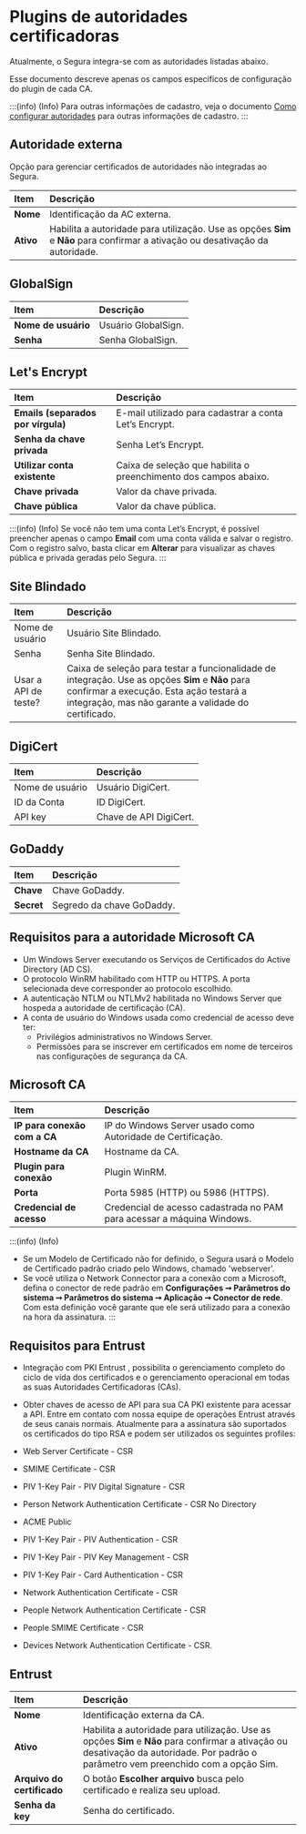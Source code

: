 # Plugins de autoridades certificadoras

Atualmente, o Segura integra-se com as autoridades listadas abaixo. 

Esse documento descreve apenas os campos específicos de configuração do plugin de cada CA. 

:::(info) (Info)
Para outras informações de cadastro, veja o documento [Como configurar autoridades](/v4/docs/pt/certificate-manager-settings-how-to-configure-authorities) para outras informações de cadastro.
:::

## Autoridade externa

Opção para gerenciar certificados de autoridades não integradas ao Segura.

| Item | Descrição |
| :---- | :---- |
| **Nome** | Identificação da AC externa. |
| **Ativo** | Habilita a autoridade para utilização. Use as opções **Sim** e **Não** para confirmar a ativação ou desativação da autoridade. |

## GlobalSign

| Item | Descrição |
| :---- | :---- |
| **Nome de usuário** | Usuário GlobalSign. |
| **Senha** | Senha GlobalSign. |

## Let's Encrypt

| Item | Descrição |
| :---- | :---- |
| **Emails (separados por vírgula)** | E-mail utilizado para cadastrar a conta Let’s Encrypt. |
| **Senha da chave privada** | Senha Let’s Encrypt. |
| **Utilizar conta existente** | Caixa de seleção que habilita o preenchimento dos campos abaixo. |
| **Chave privada** | Valor da chave privada. |
| **Chave pública** | Valor da chave pública. |

:::(info) (Info)
Se você não tem uma conta Let’s Encrypt, é possível preencher apenas o campo **Email** com uma conta válida e salvar o registro. Com o registro salvo, basta clicar em **Alterar** para visualizar as chaves pública e privada geradas pelo Segura.
:::

## Site Blindado

| Item | Descrição |
| :---- | :---- |
| Nome de usuário | Usuário Site Blindado. |
| Senha | Senha Site Blindado. |
| Usar a API de teste? | Caixa de seleção para testar a funcionalidade de integração. Use as opções **Sim** e **Não** para confirmar a execução. Esta ação testará a integração, mas não garante a validade do certificado. |

## DigiCert

| Item | Descrição |
| :---- | :---- |
| Nome de usuário | Usuário DigiCert. |
| ID da Conta | ID DigiCert. |
| API key | Chave de API DigiCert. |

## GoDaddy

| Item | Descrição |
| :---- | :---- |
| **Chave** | Chave GoDaddy. |
| **Secret** |  Segredo da chave GoDaddy. |

## Requisitos para a autoridade Microsoft CA

* Um Windows Server executando os Serviços de Certificados do Active Directory (AD CS).  
* O protocolo WinRM habilitado com HTTP ou HTTPS. A porta selecionada deve corresponder ao protocolo escolhido.  
* A autenticação NTLM ou NTLMv2 habilitada no Windows Server que hospeda a autoridade de certificação (CA).  
* A conta de usuário do Windows usada como credencial de acesso deve ter:  
  * Privilégios administrativos no Windows Server.  
  * Permissões para se inscrever em certificados em nome de terceiros nas configurações de segurança da CA.

## Microsoft CA

| Item | Descrição |
| :---- | :---- |
| **IP para conexão com a CA** | IP do Windows Server usado como Autoridade de Certificação. |
| **Hostname da CA** | Hostname da CA. |
| **Plugin para conexão** | Plugin WinRM. |
| **Porta** | Porta 5985 (HTTP) ou 5986 (HTTPS). |
| **Credencial de acesso** | Credencial de acesso cadastrada no PAM para acessar a máquina Windows. |
:::(info) (Info)
*   Se um Modelo de Certificado não for definido, o Segura usará o Modelo de Certificado padrão criado pelo Windows, chamado 'webserver'.
* Se você utiliza o Network Connector para a conexão com a Microsoft, defina o conector de rede padrão em **Configurações ➞ Parâmetros do sistema ➞ Parâmetros do sistema ➞ Aplicação ➞ Conector de rede**. Com esta definição você garante que ele será utilizado para a conexão na hora da assinatura.
:::

## Requisitos para Entrust

* Integração com PKI Entrust , possibilita o gerenciamento completo do ciclo de vida dos certificados e o gerenciamento operacional em todas as suas Autoridades Certificadoras (CAs).  
* Obter chaves de acesso de API para sua CA PKI existente para acessar a API. Entre em contato com nossa equipe de operações Entrust através de seus canais normais.
Atualmente para a assinatura são suportados os certificados do tipo RSA e podem ser utilizados os seguintes profiles:

* Web Server Certificate \- CSR  
* SMIME Certificate \- CSR  
* PIV 1-Key Pair \- PIV Digital Signature \- CSR  
* Person Network Authentication Certificate \- CSR No Directory 
* ACME Public  
* PIV 1-Key Pair \- PIV Authentication \- CSR  
* PIV 1-Key Pair \- PIV Key Management \- CSR  
* PIV 1-Key Pair \- Card Authentication  \- CSR  
* Network Authentication Certificate \- CSR  
* People Network Authentication Certificate \- CSR  
* People SMIME Certificate \- CSR  
* Devices Network Authentication Certificate \- CSR.

## Entrust

| Item | Descrição |
| :---- | :---- |
| **Nome** | Identificação externa da CA. |
| **Ativo** | Habilita a autoridade para utilização. Use as opções **Sim** e **Não** para confirmar a ativação ou desativação da autoridade. Por padrão o parâmetro vem preenchido com a opção Sim. |
| **Arquivo do certificado** | O botão **Escolher arquivo** busca pelo certificado e realiza seu upload. |
| **Senha da key** | Senha do certificado. |